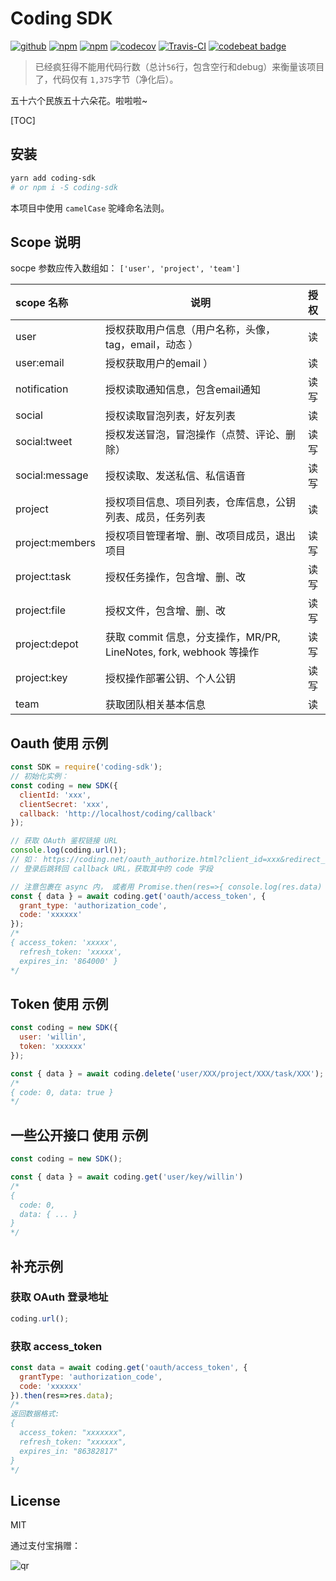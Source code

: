 # Coding SDK

[![github](https://img.shields.io/github/followers/willin.svg?style=social&label=Follow)](https://github.com/willin) [![npm](https://img.shields.io/npm/v/coding-sdk.svg)](https://npmjs.org/package/coding-sdk) [![npm](https://img.shields.io/npm/dt/coding-sdk.svg)](https://npmjs.org/package/coding-sdk) [![codecov](https://codecov.io/gh/willin/coding-sdk/branch/master/graph/badge.svg)](https://codecov.io/gh/willin/coding-sdk) [![Travis-CI](https://travis-ci.org/willin/coding-sdk.svg?branch=master)](https://travis-ci.org/willin/coding-sdk) [![codebeat badge](https://codebeat.co/badges/d5086648-bfd1-422a-a89f-d8cb76590433)](https://codebeat.co/projects/github-com-willin-coding-sdk-master)

> 已经疯狂得不能用代码行数（总计`56`行，包含空行和debug）来衡量该项目了，代码仅有 `1,375`字节（净化后）。

五十六个民族五十六朵花。啦啦啦~

[TOC]

## 安装

```bash
yarn add coding-sdk
# or npm i -S coding-sdk
```

本项目中使用 `camelCase` 驼峰命名法则。


## Scope 说明

socpe 参数应传入数组如： `['user', 'project', 'team']`

scope 名称 | 说明 | 授权
:--| -- | :--:
user | 授权获取用户信息（用户名称，头像，tag，email，动态 ） | 读
user:email | 授权获取用户的email ） | 读
notification | 授权读取通知信息，包含email通知 | 读写
social | 授权读取冒泡列表，好友列表 | 读
social:tweet | 授权发送冒泡，冒泡操作（点赞、评论、删除） | 读写
social:message | 授权读取、发送私信、私信语音 | 读写
project | 授权项目信息、项目列表，仓库信息，公钥列表、成员，任务列表 | 读
project:members | 授权项目管理者增、删、改项目成员，退出项目 | 读写
project:task | 授权任务操作，包含增、删、改 | 读写
project:file | 授权文件，包含增、删、改 | 读写
project:depot | 获取 commit 信息，分支操作，MR/PR, LineNotes, fork, webhook 等操作 | 读写
project:key | 授权操作部署公钥、个人公钥 | 读写
team | 获取团队相关基本信息 | 读

## Oauth 使用 示例

```js
const SDK = require('coding-sdk');
// 初始化实例：
const coding = new SDK({
  clientId: 'xxx',
  clientSecret: 'xxx',
  callback: 'http://localhost/coding/callback'
});

// 获取 OAuth 鉴权链接 URL
console.log(coding.url());
// 如： https://coding.net/oauth_authorize.html?client_id=xxx&redirect_uri=xxx&response_type=code&scope=user
// 登录后跳转回 callback URL，获取其中的 code 字段

// 注意包裹在 async 内， 或者用 Promise.then(res=>{ console.log(res.data) }) 来获取返回 json 结果
const { data } = await coding.get('oauth/access_token', {
  grant_type: 'authorization_code',
  code: 'xxxxxx'
});
/*
{ access_token: 'xxxxx',
  refresh_token: 'xxxxx',
  expires_in: '864000' }
*/
```

## Token 使用 示例

```js
const coding = new SDK({
  user: 'willin',
  token: 'xxxxxx'
});

const { data } = await coding.delete('user/XXX/project/XXX/task/XXX');
/*
{ code: 0, data: true }
*/
```

## 一些公开接口 使用 示例

```js
const coding = new SDK();

const { data } = await coding.get('user/key/willin')
/*
{
  code: 0,
  data: { ... }
}
*/
```

## 补充示例

### 获取 OAuth 登录地址

```js
coding.url();
```

### 获取 access_token

```js
const data = await coding.get('oauth/access_token', {
  grantType: 'authorization_code',
  code: 'xxxxxx'
}).then(res=>res.data);
/*
返回数据格式:
{
  access_token: "xxxxxxx",
  refresh_token: "xxxxxx",
  expires_in: "86382817"
}
*/
```

## License

MIT

通过支付宝捐赠：

![qr](https://cloud.githubusercontent.com/assets/1890238/15489630/fccbb9cc-2193-11e6-9fed-b93c59d6ef37.png)
